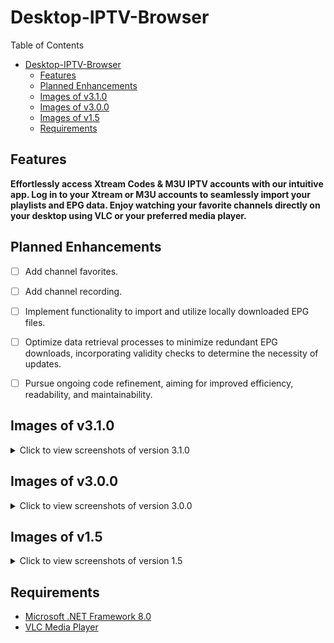 # Desktop-IPTV-Browser

Table of Contents

- [Desktop-IPTV-Browser](#desktop-iptv-browser)
  - [Features](#features)
  - [Planned Enhancements](#planned-enhancements)
  - [Images of v3.1.0](#images-of-v310)
  - [Images of v3.0.0](#images-of-v300)
  - [Images of v1.5](#images-of-v15)
  - [Requirements](#requirements)

## Features

**Effortlessly access Xtream Codes & M3U IPTV accounts with our intuitive app. Log in to your Xtream or M3U accounts to seamlessly import your playlists and EPG data. Enjoy watching your favorite channels directly on your desktop using VLC or your preferred media player.**

## Planned Enhancements

- [ ] Add channel favorites.
- [ ] Add channel recording.
- [ ] Implement functionality to import and utilize locally downloaded EPG files.
- [ ] Optimize data retrieval processes to minimize redundant EPG downloads, incorporating validity checks to determine the necessity of updates.
- [ ] Pursue ongoing code refinement, aiming for improved efficiency, readability, and maintainability.


## Images of v3.1.0

<details>
  <summary>Click to view screenshots of version 3.1.0</summary>
  <p>Login Window</p>
  <img src="https://github.com/primetime43/Desktop-IPTV-Browser/assets/12754111/60cd5fdc-f429-4509-9555-4746258983b5" alt="Login Window">
  <p>Category Window</p>
  <img src="https://github.com/primetime43/Desktop-IPTV-Browser/assets/12754111/c34a2759-a7c7-4fd6-b665-43583d65a75d" alt="Category Window">
  <p>Universal Search Window</p>
  <img src="https://github.com/primetime43/Desktop-IPTV-Browser/assets/12754111/5b9bf8d4-8006-408a-b3b5-af23deb5dfb8" alt="Universal Search Window">
  <p>Loaded Category Channel Window</p>
  <img src="https://github.com/primetime43/Desktop-IPTV-Browser/assets/12754111/6261f940-db71-41ba-b11a-2aab69b6605a" alt="Loaded Category Channel Window">
  <p>Search in the Loaded Category Channel Window</p>
  <img src="https://github.com/primetime43/Desktop-IPTV-Browser/assets/12754111/229c4cb3-c7ef-4acb-87e6-206eadbfdfbb" alt="Search in the Loaded Category Channel Window">
  <p>Selected Channel Window</p>
  <img src="https://github.com/primetime43/Desktop-IPTV-Browser/assets/12754111/8f8ad627-1d91-43f1-83e1-b993bb504571" alt="Selected Channel Window">
</details>

## Images of v3.0.0

<details>
  <summary>Click to view screenshots of version 3.0.0</summary>
  <p>Login Window</p>
  <img src="https://github.com/primetime43/Desktop-IPTV-Browser/assets/12754111/c5c2fe70-b88c-4ec5-83de-515ef3376908" alt="Login Window">
  <p>Category Window</p>
  <img src="https://github.com/primetime43/Desktop-IPTV-Browser/assets/12754111/ad901c0f-0bde-44e5-88a8-2649aaf98b0c" alt="Category Window">
  <p>Universal Search Window</p>
  <img src="https://github.com/primetime43/Desktop-IPTV-Browser/assets/12754111/23e434e2-b9c1-4d72-8f2f-79cc08ec62f1" alt="Universal Search Window">
  <p>Loaded Category Channel Window</p>
  <img src="https://github.com/primetime43/Desktop-IPTV-Browser/assets/12754111/2348e214-4729-4029-a27a-fdbb94771d7f" alt="Loaded Category Channel Window">
  <p>Search in the Loaded Category Channel Window</p>
  <img src="https://github.com/primetime43/Desktop-IPTV-Browser/assets/12754111/3dfa352d-ec38-49a1-8e2a-c424504b503d" alt="Search in the Loaded Category Channel Window">
  <p>Selected Channel Window</p>
  <img src="https://github.com/primetime43/Desktop-IPTV-Browser/assets/12754111/418ba143-6bff-446c-a4ca-3a69363517a1" alt="Selected Channel Window">
</details>

## Images of v1.5

<details>
  <summary>Click to view screenshots of version 1.5</summary>
  <img src="https://user-images.githubusercontent.com/12754111/200154545-0e8f9457-a655-4325-bb3b-14f8ffa24ae9.png" alt="v1.5 Image 1">
  <img src="https://user-images.githubusercontent.com/12754111/200154650-f464ea2e-59c2-4a49-b68a-e907d2033f9d.png" alt="v1.5 Image 2">
  <img src="https://user-images.githubusercontent.com/12754111/200154657-d54d5bb3-176d-40fc-8510-2ab884f2bd76.png" alt="v1.5 Image 3">
  <img src="https://user-images.githubusercontent.com/12754111/200154706-7009263f-cb18-47be-8b3c-2a33cbf36930.png" alt="v1.5 Image 4">
</details>

## Requirements

- [Microsoft .NET Framework 8.0](https://dotnet.microsoft.com/en-us/download/dotnet/8.0)
- [VLC Media Player](https://www.videolan.org/vlc/)
